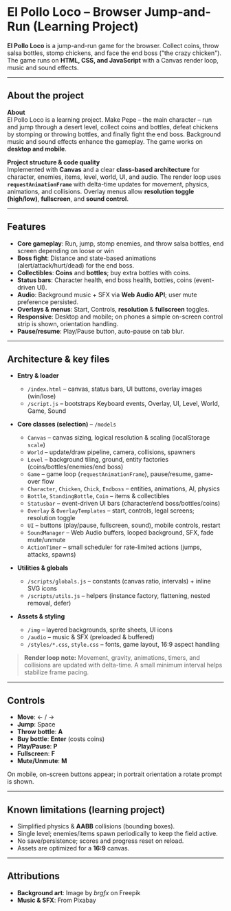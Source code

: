 # El Pollo Loco – Browser Jump-and-Run (Learning Project)

**El Pollo Loco** is a jump-and-run game for the browser. Collect coins, throw salsa bottles, stomp chickens, and face the end boss ("the crazy chicken"). The game runs on **HTML, CSS, and JavaScript** with a Canvas render loop, music and sound effects.

---

## About the project

**About**  
El Pollo Loco is a learning project. Make Pepe – the main character – run and jump through a desert level, collect coins and bottles, defeat chickens by stomping or throwing bottles, and finally fight the end boss. Background music and sound effects enhance the gameplay. The game works on **desktop and mobile**.

**Project structure & code quality**  
Implemented with **Canvas** and a clear **class-based architecture** for character, enemies, items, level, world, UI, and audio. The render loop uses **`requestAnimationFrame`** with delta-time updates for movement, physics, animations, and collisions. Overlay menus allow **resolution toggle (high/low)**, **fullscreen**, and **sound control**.

---

## Features

- **Core gameplay**: Run, jump, stomp enemies, and throw salsa bottles, end screen depending on loose or win
- **Boss fight**: Distance and state-based animations (alert/attack/hurt/dead) for the end boss.
- **Collectibles**: **Coins** and **bottles**; buy extra bottles with coins.
- **Status bars**: Character health, end boss health, bottles, coins (event-driven UI).
- **Audio**: Background music + SFX via **Web Audio API**; user mute preference persisted.
- **Overlays & menus**: Start, Controls, **resolution** & **fullscreen** toggles.
- **Responsive**: Desktop and mobile; on phones a simple on-screen control strip is shown, orientation handling.
- **Pause/resume**: Play/Pause button, auto-pause on tab blur.

---

## Architecture & key files

- **Entry & loader**
  - `/index.html` – canvas, status bars, UI buttons, overlay images (win/lose)
  - `/script.js` – bootstraps Keyboard events, Overlay, UI, Level, World, Game, Sound

- **Core classes (selection)** – `/models`
  - `Canvas` – canvas sizing, logical resolution & scaling (localStorage `scale`)
  - `World` – update/draw pipeline, camera, collisions, spawners
  - `Level` – background tiling, ground, entity factories (coins/bottles/enemies/end boss)
  - `Game` – game loop (`requestAnimationFrame`), pause/resume, game-over flow
  - `Character`, `Chicken`, `Chick`, `Endboss` – entities, animations, AI, physics
  - `Bottle`, `StandingBottle`, `Coin` – items & collectibles
  - `Statusbar` – event-driven UI bars (character/end boss/bottles/coins)
  - `Overlay` & `OverlayTemplates` – start, controls, legal screens; resolution toggle
  - `UI` – buttons (play/pause, fullscreen, sound), mobile controls, restart
  - `SoundManager` – Web Audio buffers, looped background, SFX, fade mute/unmute
  - `ActionTimer` – small scheduler for rate-limited actions (jumps, attacks, spawns)

- **Utilities & globals**
  - `/scripts/globals.js` – constants (canvas ratio, intervals) + inline SVG icons
  - `/scripts/utils.js` – helpers (instance factory, flattening, nested removal, defer)

- **Assets & styling**
  - `/img` – layered backgrounds, sprite sheets, UI icons
  - `/audio` – music & SFX (preloaded & buffered)
  - `/styles/*.css`, `style.css` – fonts, game layout, 16:9 aspect handling

> **Render loop note:** Movement, gravity, animations, timers, and collisions are updated with delta-time. A small minimum interval helps stabilize frame pacing.

---

## Controls

- **Move**: ← / →  
- **Jump**: Space  
- **Throw bottle**: **A**  
- **Buy bottle**: **Enter** (costs coins)  
- **Play/Pause**: **P**  
- **Fullscreen**: **F**  
- **Mute/Unmute**: **M**

On mobile, on-screen buttons appear; in portrait orientation a rotate prompt is shown.

---

## Known limitations (learning project)

- Simplified physics & **AABB** collisions (bounding boxes).
- Single level; enemies/items spawn periodically to keep the field active.
- No save/persistence; scores and progress reset on reload.
- Assets are optimized for a **16:9** canvas.

---

## Attributions

- **Background art**: Image by *brgfx* on Freepik
- **Music & SFX**: From Pixabay